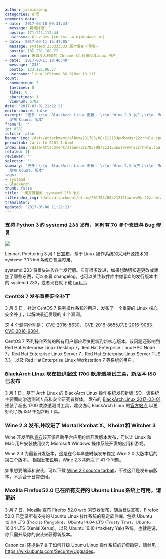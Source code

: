 ```yaml
---
author: jasminepeng
categories: 新闻
comments_data:
- date: '2017-03-10 09:31:34'
  message: 新闻好短^_^
  postip: 171.212.112.44
  username: bl520025 [Chrome 54.0|Windows 10]
- date: '2017-03-11 15:47:05'
  message: systemd 233333333 版本发布（滑稽～
  postip: 182.239.188.72
  username: 来自澳大利亚的 Chrome 57.0|GNU/Linux 用户
- date: '2017-03-11 18:46:40'
  message: '233'
  postip: 123.120.86.57
  username: linux [Chrome 56.0|Mac 10.11]
count:
  commentnum: 3
  favtimes: 0
  likes: 0
  sharetimes: 1
  viewnum: 6702
date: '2017-03-08 21:22:21'
editorchoice: false
excerpt: "更多：\r\n- BlackArch Linux 更新； \r\n- Wine 2.3 发布；\r\n- Mozilla Firefox 52.0
  发布 Ubuntu 版本"
fromurl: ''
id: 8281
islctt: false
banner_img: /data/attachment/album/201703/08/212153pwlww9yr22zrhwla.jpg
permalink: /article-8281-1.html
index_img: /data/attachment/album/201703/08/212153pwlww9yr22zrhwla.jpg
related: []
reviewer: ''
selector: ''
summary: "更多：\r\n- BlackArch Linux 更新； \r\n- Wine 2.3 发布；\r\n- Mozilla Firefox 52.0
  发布 Ubuntu 版本"
tags:
- systemd
- BlackArch
thumb: false
title: 一周开源新闻：systemd 233 发布
titleindex_img: /data/attachment/album/201703/08/212153pwlww9yr22zrhwla.jpg
translator: ''
updated: '2017-03-08 21:22:21'
---
```


### 支持 Python 3 的 systemd 233 发布，同时有 70 多个改进与 Bug 修复


![](/data/attachment/album/201703/08/212153pwlww9yr22zrhwla.jpg)


Lennart Poettering 3 月 1 日[宣布](https://lists.freedesktop.org/archives/systemd-devel/2017-March/038419.html)，基于 Linux 操作系统的采用开源技术的 systemd 233 init 系统已普遍可用。


systemd 233 将很快进入各个发行版。它有很多改进，如果想确切知道更改或添加了哪些东西，可以查看 changelog。也可以关注软件库中你喜欢的发行版本中的 systemd 233，或者现在就下载 [tarball](http://linux.softpedia.com/get/System/Hardware/systemd-2863.shtml)。


### CentOS 7 发布重要安全补丁


3 月 6 日，针对 CentOS 7 系列操作系统的用户，发布了一个重要的 Linux 核心安全补丁，以解决最近发现的 4 个漏洞。


这 4 个漏洞分别是： [CVE-2016-8630](https://www.redhat.com/security/data/cve/CVE-2016-8630.html)， [CVE-2016-8655](https://www.redhat.com/security/data/cve/CVE-2016-8655.html),[CVE-2016-9083](https://www.redhat.com/security/data/cve/CVE-2016-9083.html)，[CVE-2016-9084](https://www.redhat.com/security/data/cve/CVE-2016-9084.html)。


CentOS 7 系列操作系统的所有用户都应尽快更新到新核心版本。该问题还影响到 Red Hat Enterprise Linux Desktop 7，Red Hat Enterprise Linux HPC Node 7，Red Hat Enterprise Linux Server 7，Red Hat Enterprise Linux Server TUS 7.3，以及 Red Hat Enterprise Linux Workstation 7 等系统的用户。


### BlackArch Linux 现在提供超过 1700 款渗透测试工具，新版本 ISO 已发布


3 月 1 日，基于 Arch Linux 的 BlackArch Linux 操作系统发布新版 ISO，该系统主要面向渗透测试人员和安全研究者群体。 发布的 [BlackArch Linux 2017-03-01](https://blackarch.org/blog.html) 预装了超出 1700 款渗透测试工具，建议访问 BlackArch Linux 的[官方站点](https://blackarch.org/) 以更好的了解 ISO 中包含的工具。


### Wine 2.3 发布,并改进了 Mortal Kombat X、Kholat 和 Witcher 3


Wine 开发团队[宣布](https://www.winehq.org/news/2017030301)该开源且跨平台应用的新开发版本发布，可以让 Linux 和 Mac 用户安装使用仅为 Microsoft Windows 操作系统开发的应用和游戏。


Wine 2.3 为最新开发版本，这是在今年早些时候发布稳定 Wine 2.0 大版本后的第三个版本。 根据[发布说明](https://www.winehq.org/announce/2.3)，Wine 2.3 共解决了 41 个问题。


如果想要编译和安装，可以下载 [Wine 2.3 source tarball](http://linux.softpedia.com/get/System/Emulators/Wine-148.shtml)，不过这只是发布前版本，不适合于日常使用。


### Mozilla Firefox 52.0 已在所有支持的 Ubuntu Linux 系统上可用，请更新


3 月 7 日，Mozilla 宣布 Firefox 52.0 web 浏览器发布，随后很快宣布，Firefox 52.0 已登录所有支持的 Ubuntu Linux 操作系统的稳定软件库。包括 Ubuntu 12.04 LTS (Precise Pangolin)，Ubuntu 14.04 LTS (Trusty Tahr)，Ubuntu 16.04 LTS (Xenial Xerus)，以及 Ubuntu 16.10 (Yakkety Yak) 系统。也就是说，你只需升级你的安装来获得新版本。


Canonical 还提供了关于如何升级 Ubuntu Linux 操作系统的详细指导，请参见： <https://wiki.ubuntu.com/Security/Upgrades>。